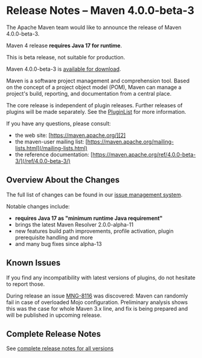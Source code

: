 <!--
Licensed to the Apache Software Foundation (ASF) under one
or more contributor license agreements.  See the NOTICE file
distributed with this work for additional information
regarding copyright ownership.  The ASF licenses this file
to you under the Apache License, Version 2.0 (the
"License"); you may not use this file except in compliance
with the License.  You may obtain a copy of the License at

http://www.apache.org/licenses/LICENSE-2.0

Unless required by applicable law or agreed to in writing,
software distributed under the License is distributed on an
"AS IS" BASIS, WITHOUT WARRANTIES OR CONDITIONS OF ANY
KIND, either express or implied.  See the License for the
specific language governing permissions and limitations
under the License.
-->

# Release Notes &#x2013; Maven 4.0.0-beta-3

The Apache Maven team would like to announce the release of Maven 4.0.0-beta-3.

Maven 4 release **requires Java 17 for runtime**.

This is beta release, not suitable for production.

Maven 4.0.0-beta-3 is [available for download][0].

Maven is a software project management and comprehension tool. Based on the concept of a project object model (POM), Maven can manage a project's build, reporting, and documentation from a central place.

The core release is independent of plugin releases. Further releases of plugins will be made separately. See the [PluginList][1] for more information.

If you have any questions, please consult:

- the web site: [https://maven.apache.org/][2]
- the maven-user mailing list: [https://maven.apache.org/mailing-lists.html](/mailing-lists.html)
- the reference documentation: [https://maven.apache.org/ref/4.0.0-beta-3/](/ref/4.0.0-beta-3/)

## Overview About the Changes

The full list of changes can be found in our [issue management system][4].

Notable changes include:
* **requires Java 17 as "minimum runtime Java requirement"**
* brings the latest Maven Resolver 2.0.0-alpha-11
* new features build path improvements, profile activation, plugin prerequisite handling and more
* and many bug fixes since alpha-13

## Known Issues

If you find any incompatibility with latest versions of plugins, do not hesitate to report those.

During release an issue [MNG-8116](https://issues.apache.org/jira/browse/MNG-8116) was discovered: Maven can randomly fail in case of overloaded Mojo configuration. Preliminary analysis shows this was the case
for whole Maven 3.x line, and fix is being prepared and will be published in upcoming release.

## Complete Release Notes

See [complete release notes for all versions][5]

[0]: https://dlcdn.apache.org/maven/maven-4/4.0.0-beta-3/
[1]: ../../plugins/index.html
[2]: https://maven.apache.org/
[4]: https://issues.apache.org/jira/secure/ReleaseNote.jspa?projectId=12316922&version=12354634
[5]: ../../docs/history.html

